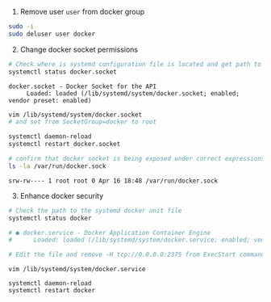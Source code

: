 1. Remove user `user` from docker group

```sh
sudo -i 
sudo deluser user docker
```

2. Change docker socket permissions

```sh
# Check where is systemd configuration file is located and get path to the systemd unit file
systemctl status docker.socket
```

```text
docker.socket - Docker Socket for the API
     Loaded: loaded (/lib/systemd/system/docker.socket; enabled; vendor preset: enabled)
```

```sh
vim /lib/systemd/system/docker.socket
# and set from SocketGroup=docker to root

systemctl daemon-reload
systemctl restart docker.socket

# confirm that docker socket is being exposed under correct expressions
ls -la /var/run/docker.sock
```
``` 
srw-rw---- 1 root root 0 Apr 16 18:48 /var/run/docker.sock
```

3. Enhance docker security

```sh
# Check the path to the systemd docker unit file
systemctl status docker

# ● docker.service - Docker Application Container Engine
#      Loaded: loaded (/lib/systemd/system/docker.service; enabled; vendor preset: enabled)

# Edit the file and remove -H tcp://0.0.0.0:2375 from ExecStart command

```
``` 
vim /lib/systemd/system/docker.service
```
``` 
systemctl daemon-reload
systemctl restart docker
```